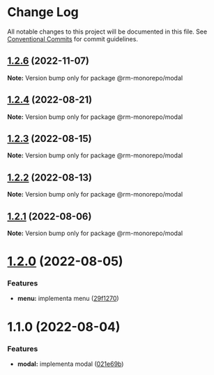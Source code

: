# Change Log

All notable changes to this project will be documented in this file.
See [Conventional Commits](https://conventionalcommits.org) for commit guidelines.

## [1.2.6](https://github.com/RanielliMontagna/rm_monorepo/compare/@rm-monorepo/modal@1.2.4...@rm-monorepo/modal@1.2.6) (2022-11-07)

**Note:** Version bump only for package @rm-monorepo/modal

## [1.2.4](https://github.com/RanielliMontagna/rm_monorepo/compare/@rm-monorepo/modal@1.2.3...@rm-monorepo/modal@1.2.4) (2022-08-21)

**Note:** Version bump only for package @rm-monorepo/modal

## [1.2.3](https://github.com/RanielliMontagna/rm_monorepo/compare/@rm-monorepo/modal@1.2.2...@rm-monorepo/modal@1.2.3) (2022-08-15)

**Note:** Version bump only for package @rm-monorepo/modal

## [1.2.2](https://github.com/RanielliMontagna/rm_monorepo/compare/@rm-monorepo/modal@1.2.1...@rm-monorepo/modal@1.2.2) (2022-08-13)

**Note:** Version bump only for package @rm-monorepo/modal

## [1.2.1](https://github.com/RanielliMontagna/rm_monorepo/compare/@rm-monorepo/modal@1.2.0...@rm-monorepo/modal@1.2.1) (2022-08-06)

**Note:** Version bump only for package @rm-monorepo/modal

# [1.2.0](https://github.com/RanielliMontagna/rm_monorepo/compare/@rm-monorepo/modal@1.1.0...@rm-monorepo/modal@1.2.0) (2022-08-05)

### Features

- **menu:** implementa menu ([29f1270](https://github.com/RanielliMontagna/rm_monorepo/commit/29f12708be713226ba5f52f6f389c6825eb8c298))

# 1.1.0 (2022-08-04)

### Features

- **modal:** implementa modal ([021e69b](https://github.com/RanielliMontagna/rm_monorepo/commit/021e69b2af8737dcf42c89b914f39439e2d874bd))
